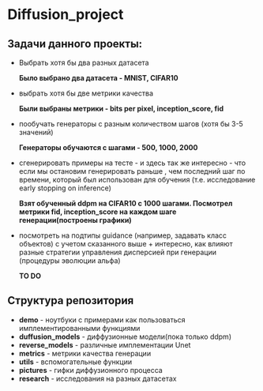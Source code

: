 # Diffusion_project


## Задачи данного проекты:

* Выбрать хотя бы два разных датасета 

    **Было выбрано два датасета - MNIST, CIFAR10**

* выбрать хотя бы две метрики качества 

    **Были выбраны метрики - bits per pixel, inception_score, fid** 

* пообучать генераторы с разным количеством шагов (хотя бы 3-5 значений)

    **Генераторы обучаются с шагами - 500, 1000, 2000**

* сгенерировать примеры на тесте - и здесь так же интересно - что если мы остановим генерировать раньше , чем последний шаг по времени, который был использован для обучения (т.е. исследование early stopping on inference) 

    **Взят обученный ddpm на CIFAR10 с 1000 шагами. Посмотрел метрики fid, inception_score на каждом шаге генерации(построены графики)** 

* посмотреть на подтипы guidance (например, задавать класс объектов) с учетом сказанного выше + интересно, как влияют разные стратегии управления дисперсией при генерации (процедуры эволюции альфа)

    **TO DO** 


## Структура репозитория 

* **demo** - ноутбуки с примерами как пользоваться имплементированными функциями
* **duffusion_models** - диффузионные модели(пока только ddpm)
* **reverse_models** - различные имплементации Unet
* **metrics** - метрики качества генерации
* **utils** - вспомогательные функции
* **pictures** - гифки диффузионного процесса
* **research** - исследования на разных датасетах